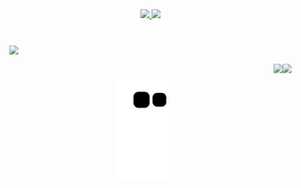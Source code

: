 <div align="center">
  <a href="https://github.com/19loren">
  <img height="180em" src="https://github-readme-stats.vercel.app/api?username=19loren&show_icons=true&theme=omni&include_all_commits=true&count_private=true"/>
  <img height="180em" src="https://github-readme-stats.vercel.app/api/top-langs/?username=19loren&layout=compact&langs_count=7&theme=omni"/>
</div>

  ##
 
 <div style="display: inline_block"><br> 
  <img src="https://skillicons.dev/icons?i=git,github,python,css,html,c,figma,mysql,kotlin,&perline=10" /><br>

  <a href="https://discord.gg/639995140911398923" class="fa-brands fa-discord"><img align="right" src="https://skillicons.dev/icons?i=discord"></a> 
  <a href="https://www.linkedin.com/in/loren-tavolaro-9bb207234/" target="_blank"><img align="right" src="https://skillicons.dev/icons?i=linkedin"></a>
  
</div>
       
  ##
 
<div align="center"> 
  
 
![Snake animation](https://github.com/19loren/19loren/blob/output/github-contribution-grid-snake.svg)
 
</div>
          
##
